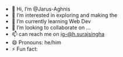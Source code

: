 - 👋 Hi, I’m @Jarus-Aghnis
- 👀 I’m interested in exploring and making the 
- 🌱 I’m currently learning Web Dev
- 💞️ I’m looking to collaborate on ...
- 📫 can reach me on ig-@h.surajsingha
- 😄 Pronouns: he/him
- ⚡ Fun fact: 

<!---
Jarus-Aghnis/Jarus-Aghnis is a ✨ special ✨ repository because its `README.md` (this file) appears on your GitHub profile.
You can click the Preview link to take a look at your changes.
--->
